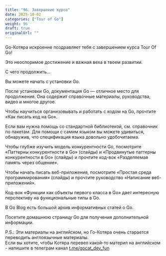 ```yaml
---
title: "96. Завершение курса"
date: 2025-10-02
categories: ["Tour of Go"]
weight: 96
draft: true
originalUrl: ""
---
```

Go-Котяра искроенне поздравляет тебя с завершением курса Tour Of Go!

Это неоспоримое достижение и важная веха в твоем развитии.


С чего продолжить...

Вы можете начать с установки Go.

После установки Go, документация Go — отличное место для продолжения. Она содержит справочные материалы, руководства, видео и многое другое.

Чтобы научиться организовывать и работать с кодом на Go, прочтите «Как писать код на Go».

Если вам нужна помощь со стандартной библиотекой, см. справочник по пакетам. Для помощи с самим языком вы можете удивиться, обнаружив, что спецификация языка довольно удобочитаема.

Чтобы глубже изучить модель конкурентности Go, посмотрите «Паттерны конкурентности в Go» (слайды) и «Продвинутые паттерны конкурентности в Go» (слайды) и прочтите код-вок «Разделяемая память через общение».

Чтобы начать писать веб-приложения, посмотрите «Простая среда программирования» (слайды) и прочтите руководство «Написание веб-приложений».

Код-вок «Функции как объекты первого класса в Go» дает интересную перспективу на функциональные типы в Go.

В Go Blog есть большой архив информативных статей о Go.

Посетите домашнюю страницу Go для получения дополнительной информации.

P.S.: Эти материалы на английском, но Го-Котяра очень старается переводить англоязычные материалы.  
Если вы хотите, чтобы Котяра перевел какой-то материл на английском - напишите в телеграм канал [t.me/gocat_dev_fun](t.me/gocat_dev_fun)